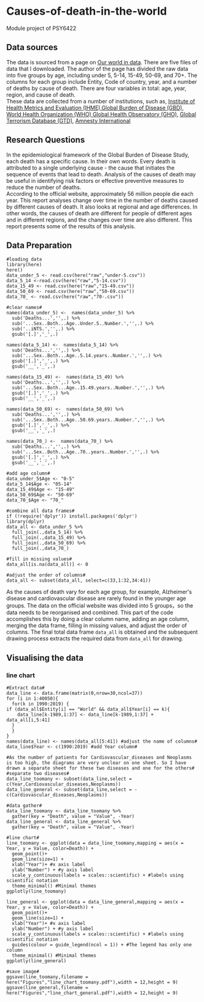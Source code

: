# Causes-of-death-in-the-world
Module project of PSY6422

## Data sources  
The data is sourced from a page on [Our world in data](https://ourworldindata.org/causes-of-death). There are five files of data that I downloaded. The author of the page has divided the raw data into five groups by age, including under 5, 5-14, 15-49, 50-69, and 70+. The columns for each group include Entity, Code of country, year, and a number of deaths by cause of death. There are four variables in total: age, year, region, and cause of death.  
These data are collected from a number of institutions, such as, [Institute of Health Metrics and Evaluation (IHME),Global Burden of Disease (GBD)](https://ghdx.healthdata.org/gbd-results-tool), [World Health Organization (WHO) Global Health Observatory (GHO)](https://www.who.int/data/gho/data/themes/mortality-and-global-health-estimates), [Global Terrorism Database (GTD)](http://www.start.umd.edu/gtd/), [Amnesty International](https://www.amnesty.org/en/what-we-do/death-penalty/)
## Research Questions
In the epidemiological framework of the Global Burden of Disease Study, each death has a specific cause. In their own words. Every death is attributed to a single underlying cause - the cause that initiates the sequence of events that lead to death. Analysis of the causes of death may be useful in identifying risk factors or effective preventive measures to reduce the number of deaths.  
According to the official website, approximately 56 million people die each year. This report analyses change over time in the number of deaths caused by different causes of death. It also looks at regional and age differences. In other words, the causes of death are different for people of different ages and in different regions, and the changes over time are also different. This report presents some of the results of this analysis.
## Data Preparation

```
#loading data  
library(here)
here()
data_under_5 <- read.csv(here("raw","under-5.csv"))
data_5_14 <-read.csv(here("raw","5-14.csv"))
data_15_49 <- read.csv(here("raw","15-49.csv"))
data_50_69 <- read.csv(here("raw","50-69.csv"))
data_70_ <- read.csv(here("raw","70-.csv"))

#clear names#
names(data_under_5) <-  names(data_under_5) %>%
  sub('Deaths...','',.) %>%
  sub('...Sex..Both...Age..Under.5..Number.','',.) %>% 
  sub('..iNTS.','',.) %>% 
  gsub('[.]','_',.) 
  
names(data_5_14) <-  names(data_5_14) %>% 
  sub('Deaths...','',.) %>% 
  sub('...Sex..Both...Age..5.14.years..Number.','',.) %>% 
  gsub('[.]','_',.) %>% 
  gsub('__','_',.)

names(data_15_49) <-  names(data_15_49) %>%
  sub('Deaths...','',.) %>%
  sub('...Sex..Both...Age..15.49.years..Number.','',.) %>% 
  gsub('[.]','_',.) %>% 
  gsub('__','_',.)

names(data_50_69) <-  names(data_50_69) %>% 
  sub('Deaths...','',.) %>% 
  sub('...Sex..Both...Age..50.69.years..Number.','',.) %>% 
  gsub('[.]','_',.) %>% 
  gsub('__','_',.)

names(data_70_) <-  names(data_70_) %>% 
  sub('Deaths...','',.) %>% 
  sub('...Sex..Both...Age..70..years..Number.','',.) %>% 
  gsub('[.]','_',.) %>% 
  gsub('__','_',.)

#add age column#
data_under_5$Age <- "0-5"
data_5_14$Age <- "05-14"
data_15_49$Age <- "15-49"
data_50_69$Age <- "50-69"
data_70_$Age <- "70_"

#combine all data frames#
if (!require('dplyr')) install.packages('dplyr')
library(dplyr)
data_all <- data_under_5 %>% 
  full_join(.,data_5_14) %>% 
  full_join(.,data_15_49) %>% 
  full_join(.,data_50_69) %>% 
  full_join(.,data_70_)

#fill in missing values#
data_all[is.na(data_all)] <- 0

#adjust the order of columns#
data_all <- subset(data_all, select=c(33,1:32,34:41))  
```
As the causes of death vary for each age group, for example, Alzheimer's disease and cardiovascular disease are rarely found in the younger age groups. The data on the official website was divided into 5 groups，so the data needs to be reorganised and combined. This part of the code accomplishes this by doing a clear column name, adding an age column, merging the data frame, filling in missing values, and adjust the order of columns. The final total data frame ```data_all``` is obtained and the subsequent drawing process extracts the required data from ```data_all``` for drawing.  
## Visualising the data
### line chart
```
#Extract data#
data_line <- data.frame(matrix(0,nrow=30,ncol=37)) 
for (i in 1:40050){
  for(k in 1990:2019) {
if (data_all$Entity[i] == "World" && data_all$Year[i] == k){
    data_line[k-1989,1:37] <- data_line[k-1989,1:37] + data_all[i,5:41]
  } 
  }
}
names(data_line) <- names(data_all[5:41]) #adjust the name of columns#
data_line$Year <- c(1990:2019) #add Year column#

#As the number of patients for Cardiovascular_diseases and Neoplasms is too high, the diagrams are very unclear on one sheet. So I have drawn a separate sheet for these two diseases and one for the others#
#separate two diseases#
data_line_toomany <- subset(data_line,select = c(Year,Cardiovascular_diseases,Neoplasms))
data_line_general <- subset(data_line,select = -c(Cardiovascular_diseases,Neoplasms))

#data gather#
data_line_toomany <- data_line_toomany %>% 
  gather(key = "Death", value = "Value", -Year)  
data_line_general <- data_line_general %>% 
  gather(key = "Death", value = "Value", -Year)  

#line chart#
line_toomany <- ggplot(data = data_line_toomany,mapping = aes(x = Year, y = Value, color=Death)) + 
  geom_point()+
  geom_line(size=1) +
  xlab("Year")+ #x axis label
  ylab("Number") + #y axis label
  scale_y_continuous(labels = scales::scientific) + #labels using scientific notation 
  theme_minimal() #Minimal themes
ggplotly(line_toomany)

line_general <- ggplot(data = data_line_general,mapping = aes(x = Year, y = Value, color=Death)) + 
  geom_point()+
  geom_line(size=1) +
  xlab("Year")+ #x axis label
  ylab("Number") + #y axis label
  scale_y_continuous(labels = scales::scientific) + #labels using scientific notation 
  guides(colour = guide_legend(ncol = 1)) + #The legend has only one column 
  theme_minimal() #Minimal themes
ggplotly(line_general)

#save image#
ggsave(line_toomany,filename = here("Figures","line_chart_toomany.pdf"),width = 12,height = 9)
ggsave(line_general,filename = here("Figures","line_chart_general.pdf"),width = 12,height = 9)
```
